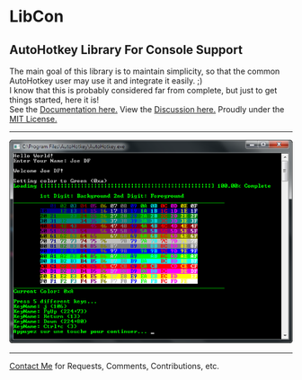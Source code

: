 LibCon
======================================================
AutoHotkey Library For Console Support
------------------------------------------------
The main goal of this library is to maintain simplicity, so that the common AutoHotkey user may use it and integrate it easily. ;)  
I know that this is probably considered far from complete, but just to get things started, here it is!  
See the [Documentation here.](LibCon_docs.md) View the [Discussion here.](http://www.autohotkey.com/board/topic/96895-libcon-autohotkey-library-for-console-support/)
Proudly under the [MIT License.](License.md)
  
------------------------------------------------
![Preview](preview.png "Preview")
  
------------------------------------------------
[Contact Me](mailto:joedf@users.sourceforge.net) for Requests, Comments, Contributions, etc.